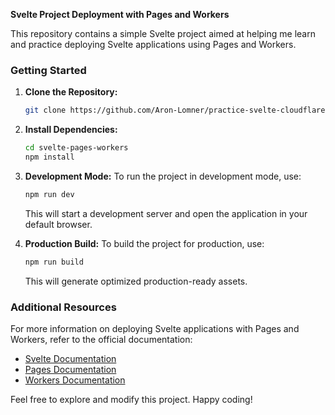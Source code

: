 **Svelte Project Deployment with Pages and Workers**

This repository contains a simple Svelte project aimed at helping me learn and practice deploying Svelte applications using Pages and Workers.

### Getting Started

1. **Clone the Repository:**

   ```bash
   git clone https://github.com/Aron-Lomner/practice-svelte-cloudflare-workers.git
   ```

2. **Install Dependencies:**

   ```bash
   cd svelte-pages-workers
   npm install
   ```

3. **Development Mode:**
   To run the project in development mode, use:

   ```bash
   npm run dev
   ```

   This will start a development server and open the application in your default browser.

4. **Production Build:**
   To build the project for production, use:
   ```bash
   npm run build
   ```
   This will generate optimized production-ready assets.

### Additional Resources

For more information on deploying Svelte applications with Pages and Workers, refer to the official documentation:

- [Svelte Documentation](https://svelte.dev/docs)
- [Pages Documentation](https://pages.dev/)
- [Workers Documentation](https://developers.cloudflare.com/workers)

Feel free to explore and modify this project. Happy coding!

